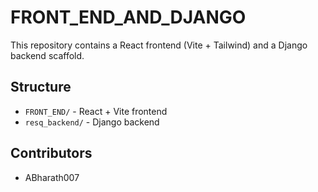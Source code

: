 # FRONT_END_AND_DJANGO

This repository contains a React frontend (Vite + Tailwind) and a Django backend scaffold.

## Structure

- `FRONT_END/` - React + Vite frontend
- `resq_backend/` - Django backend

## Contributors

- ABharath007


